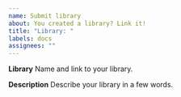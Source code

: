 ```yaml
---
name: Submit library
about: You created a library? Link it!
title: "Library: "
labels: docs
assignees: ""
---
```


**Library**
Name and link to your library.

**Description**
Describe your library in a few words.
